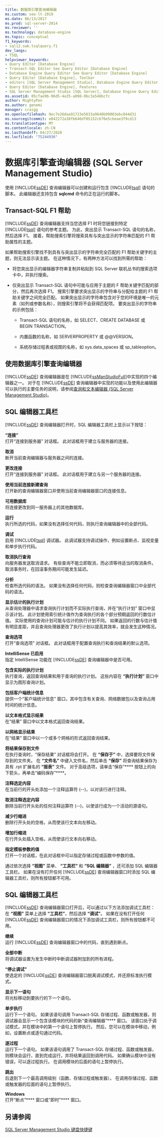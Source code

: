 ```yaml
---
title: 数据库引擎查询编辑器
ms.custom: seo-lt-2019
ms.date: 06/13/2017
ms.prod: sql-server-2014
ms.reviewer: ''
ms.technology: database-engine
ms.topic: conceptual
f1_keywords:
- sql12.swb.tsqlquery.f1
dev_langs:
- TSQL
helpviewer_keywords:
- Query Editor [Database Engine]
- Transact-SQL Editor See Query Editor [Database Engine]
- Database Engine Query Editor See Query Editor [Database Engine]
- Query Editor [Database Engine], Toolbar
- editors [SQL Server Management Studio], Database Engine Query Editor
- Query Editor [Database Engine], Features
- SQL Server Management Studio [SQL Server], Database Engine Query Editor
ms.assetid: 05cfae9b-96d5-4a35-a098-0bc3a548bcfc
author: MightyPen
ms.author: genemi
manager: craigg
ms.openlocfilehash: 9ec7e26daa91723e5633a9640b99003ebc844d31
ms.sourcegitcommit: e042272a38fb646df05152c676e5cbeae3f9cd13
ms.translationtype: MT
ms.contentlocale: zh-CN
ms.lasthandoff: 04/27/2020
ms.locfileid: "75244936"
---
```

# <a name="database-engine-query-editor-sql-server-management-studio"></a>数据库引擎查询编辑器 (SQL Server Management Studio)
  使用 [!INCLUDE[ssDE](../../includes/ssde-md.md)] 查询编辑器可以创建和运行包含 [!INCLUDE[tsql](../../includes/tsql-md.md)] 语句的脚本。 此编辑器还支持包含 **sqlcmd** 命令的正在运行的脚本。  
  
## <a name="transact-sql-f1-help"></a>Transact-SQL F1 帮助  
 [!INCLUDE[ssDE](../../includes/ssde-md.md)] 查询编辑器支持当您选择 F1 时将您链接到特定 [!INCLUDE[tsql](../../includes/tsql-md.md)] 语句的参考主题。 为此，突出显示 Transact-SQL 语句的名称，然后选择 F1。 接着，帮助搜索引擎将搜索具有与突出显示的字符串匹配的 F1 帮助属性的主题。  
  
 如果帮助搜索引擎找不到具有与突出显示的字符串完全匹配的 F1 帮助关键字的主题，则无法显示该主题。 在这种情况下，有两种方法可以找到所需的帮助：  
  
-   将您突出显示的编辑器字符串复制并粘贴到 SQL Server 联机丛书的搜索选项卡中，并执行搜索。  
  
-   仅突出显示 Transact-SQL 语句中可能与应用于主题的 F 帮助关键字匹配的部分，然后再次选择 F1。 搜索引擎要求突出显示的字符串与分配给主题的 F1 帮助关键字之间完全匹配。 如果突出显示的字符串包含对于您的环境是唯一的元素（如列或参数名称），则搜索引擎将不会获得匹配项。 要突出显示的字符串的示例包括：  
  
    -   Transact-SQL 语句的名称，如 SELECT、CREATE DATABASE 或 BEGIN TRANSACTION。  
  
    -   内置函数的名称，如 SERVERPROPERTY 或 @@VERSION。  
  
    -   系统存储过程表或视图的名称，如 sys.data_spaces 或 sp_tableoption。  
  
## <a name="working-with-the-database-engine-query-editor"></a>使用数据库引擎查询编辑器  
 [!INCLUDE[ssDE](../../includes/ssde-md.md)] 查询编辑器是在 [!INCLUDE[ssManStudioFull](../../includes/ssmanstudiofull-md.md)]中实现的四个编辑器之一。 对于在 [!INCLUDE[ssDE](../../includes/ssde-md.md)] 查询编辑器中实现的功能以及使用此编辑器可以执行的主要任务的说明，请参阅[查询和文本编辑器 (SQL Server Management Studio)](../scripting/query-and-text-editors-sql-server-management-studio.md)。  
  
## <a name="sql-editor-toolbar"></a>SQL 编辑器工具栏  
 [!INCLUDE[ssDE](../../includes/ssde-md.md)] 查询编辑器打开时，SQL 编辑器工具栏上显示以下按钮：  
  
 **“连接”**  
 打开“连接到服务器”  对话框。 此对话框用于建立与服务器的连接。  
  
 **取消**  
 断开当前查询编辑器与服务器之间的连接。  
  
 **更改连接**  
 打开“连接到服务器”  对话框。 此对话框用于建立与另一个服务器的连接。  
  
 **使用当前连接新建查询**  
 打开新的查询编辑器窗口并使用当前查询编辑器窗口的连接信息。  
  
 **可用数据库**  
 将连接更改到同一服务器上的其他数据库。  
  
 **运行**  
 执行所选的代码，如果没有选择任何代码，则执行查询编辑器中的全部代码。  
  
 **调试**  
 启用 [!INCLUDE[tsql](../../includes/tsql-md.md)] 调试器。 此调试器支持调试操作，例如设置断点、监视变量和单步执行代码。  
  
 **取消执行查询**  
 向服务器发送取消请求。 有些查询不能立即取消，而必须等待适当的取消条件。 取消事务时，在回滚事务期间可能发生延迟。  
  
 **分析**  
 检查所选代码的语法。 如果没有选择任何代码，则检查查询编辑器窗口中全部代码的语法。  
  
 **显示估计的执行计划**  
 从查询处理器中请求查询执行计划而不实际执行查询，并在“执行计划”  窗口中显示该计划。 此计划使用索引统计值作为查询执行的各个部分预期返回的行数估计值。 实际使用的查询计划可能与估计的执行计划不同。 如果返回的行数与估计值有明显差距，并且查询处理器更改了执行计划以提高其效率，就会发生这种情况。  
  
 **查询选项**  
 打开“查询选项”  对话框。 此对话框用于配置查询执行和查询结果的默认选项。  
  
 **IntelliSense 已启用**  
 指定 IntelliSense 功能在 [!INCLUDE[ssDE](../../includes/ssde-md.md)] 查询编辑器中是否可用。  
  
 **包含实际的执行计划**  
 执行查询，返回查询结果和用于查询的执行计划。 这些内容在 **“执行计划”** 窗口中显示为图形查询计划。  
  
 **包括客户端统计信息**  
 提供一个“客户端统计信息”  窗口，其中包含有关查询、网络数据包以及查询占用时间的统计信息。  
  
 **以文本格式显示结果**  
 在“结果”  窗口中以文本格式返回查询结果。  
  
 **以网格显示结果**  
 在“结果”  窗口中以一个或多个网格的形式返回查询结果。  
  
 **将结果保存到文件**  
 在执行查询时，“保存结果”  对话框将会打开。 在 **“保存于”** 中，选择要将文件保存到的文件夹。 在 **“文件名”** 中键入文件名，然后单击 **“保存”** 将查询结果保存为具有 .rpt 扩展名的 **“报表”** 文件。 对于高级选项，请单击“保存”**** 按钮上的向下箭头，再单击“编码保存”****。  
  
 **注释选定内容**  
 在当前行的开头处添加一个注释运算符 (--)，以对该行进行注释。  
  
 **取消注释选定内容**  
 删除当前行开头处的任何注释运算符 (--)，以使该行成为一个活动的源语句。  
  
 **减少行缩进**  
 删除行开头处的空格，从而使该行文本向左移动。  
  
 **增加行缩进**  
 在行开头处插入空格，从而使该行文本向右移动。  
  
 **指定模板参数的值**  
 打开一个对话框，在此对话框中可以指定存储过程或函数中参数的值。  
  
 通过依次选择 **“视图”** 菜单、 **“工具栏”** 和 **“SQL 编辑器”** ，还可添加 SQL 编辑器工具栏。 如果在没有打开任何 [!INCLUDE[ssDE](../../includes/ssde-md.md)] 查询编辑器窗口时添加 SQL 编辑器工具栏，则所有按钮都不可用。  
  
## <a name="sql-editor-toolbar"></a>SQL 编辑器工具栏  
 [!INCLUDE[ssDE](../../includes/ssde-md.md)] 查询编辑器窗口打开后，可以通过以下方法添加调试工具栏：在 **“视图”** 菜单上选择 **“工具栏”**，然后选择 **“调试”**。 如果在没有打开任何 [!INCLUDE[ssDE](../../includes/ssde-md.md)] 查询编辑器窗口的情况下添加调试工具栏，则所有按钮都不可用。  
  
 **继续**  
 运行 [!INCLUDE[ssDE](../../includes/ssde-md.md)] 查询编辑器窗口中的代码，直到遇到断点。  
  
 **全部中断**  
 将调试器设置为发生中断时中断调试器附加到的所有进程。  
  
 **“停止调试”**  
 使选定的 [!INCLUDE[ssDE](../../includes/ssde-md.md)] 查询编辑器窗口脱离调试模式，并还原标准执行模式。  
  
 **显示下一语句**  
 将光标移动到要执行的下一个语句。  
  
 **单步执行**  
 运行下一个语句。 如果该语句调用 Transact-SQL 存储过程、函数或触发器，则调试器会显示一个包含该模块的代码的新“查询编辑器”**** 窗口。 该窗口处于调试模式，并在模块中的第一个语句上暂停执行。 然后，您可以在模块中移动，例如，设置断点或逐句通过代码。  
  
 **逐过程**  
 运行下一个语句。 如果该语句调用了 Transact-SQL 存储过程、函数或触发器，则模块会运行，直到完成运行，并将结果返回到调用代码。 如果确认模块中没有错误，可以逐过程执行。 在调用模块的后面的语句上暂停执行。  
  
 **跳出**  
 后退到下一个最高调用级别（函数、存储过程或触发器）。 在调用存储过程、函数或触发器的后面的语句上暂停执行。  
  
 **Windows**  
 打开“断点”**** 窗口或“即时”**** 窗口。  
  
## <a name="see-also"></a>另请参阅  
 [SQL Server Management Studio 键盘快捷键](../../ssms/sql-server-management-studio-keyboard-shortcuts.md)  
  
  
